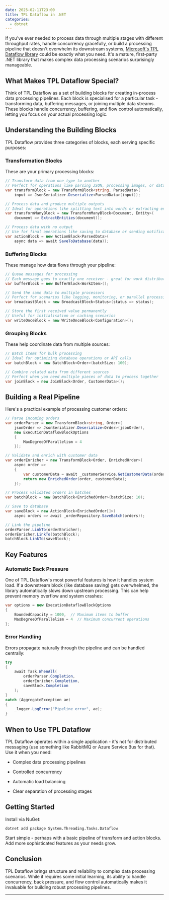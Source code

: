 ```yaml
---
date: 2025-02-11T23:00
title: TPL Dataflow in .NET
categories:
  - dotnet
---
```

If you've ever needed to process data through multiple stages with different throughput rates, handle concurrency gracefully, or build a processing pipeline that doesn't overwhelm its downstream systems, [Microsoft's TPL Dataflow library](https://learn.microsoft.com/en-us/dotnet/standard/parallel-programming/dataflow-task-parallel-library) could be exactly what you need. It's a mature, first-party .NET library that makes complex data processing scenarios surprisingly manageable.

## What Makes TPL Dataflow Special?

Think of TPL Dataflow as a set of building blocks for creating in-process data processing pipelines. Each block is specialised for a particular task - transforming data, buffering messages, or joining multiple data streams. These blocks handle concurrency, buffering, and flow control automatically, letting you focus on your actual processing logic.

## Understanding the Building Blocks

TPL Dataflow provides three categories of blocks, each serving specific purposes:

### Transformation Blocks

These are your primary processing blocks:

```csharp
// Transform data from one type to another
// Perfect for operations like parsing JSON, processing images, or data conversion
var transformBlock = new TransformBlock<string, ParsedData>(
    input => JsonSerializer.Deserialize<ParsedData>(input));

// Process data and produce multiple outputs
// Ideal for operations like splitting text into words or extracting entities
var transformManyBlock = new TransformManyBlock<Document, Entity>(
    document => ExtractEntities(document));

// Process data with no output
// Use for final operations like saving to database or sending notifications
var actionBlock = new ActionBlock<ParsedData>(
    async data => await SaveToDatabase(data));
```

### Buffering Blocks

These manage how data flows through your pipeline:

```csharp
// Queue messages for processing
// Each message goes to exactly one receiver - great for work distribution
var bufferBlock = new BufferBlock<WorkItem>();

// Send the same data to multiple processors
// Perfect for scenarios like logging, monitoring, or parallel processing paths
var broadcastBlock = new BroadcastBlock<Status>(status => status);

// Store the first received value permanently
// Useful for initialisation or caching scenarios
var writeOnceBlock = new WriteOnceBlock<Configuration>();
```

### Grouping Blocks

These help coordinate data from multiple sources:

```csharp
// Batch items for bulk processing
// Ideal for optimizing database operations or API calls
var batchBlock = new BatchBlock<Order>(batchSize: 100);

// Combine related data from different sources
// Perfect when you need multiple pieces of data to process together
var joinBlock = new JoinBlock<Order, CustomerData>();
```

## Building a Real Pipeline

Here's a practical example of processing customer orders:

```csharp
// Parse incoming orders
var orderParser = new TransformBlock<string, Order>(
    jsonOrder => JsonSerializer.Deserialize<Order>(jsonOrder),
    new ExecutionDataflowBlockOptions
    {
        MaxDegreeOfParallelism = 4
    });

// Validate and enrich with customer data
var orderEnricher = new TransformBlock<Order, EnrichedOrder>(
    async order =>
    {
        var customerData = await _customerService.GetCustomerData(order.CustomerId);
        return new EnrichedOrder(order, customerData);
    });

// Process validated orders in batches
var batchBlock = new BatchBlock<EnrichedOrder>(batchSize: 10);

// Save to database
var saveBlock = new ActionBlock<EnrichedOrder[]>(
    async orders => await _orderRepository.SaveBatch(orders));

// Link the pipeline
orderParser.LinkTo(orderEnricher);
orderEnricher.LinkTo(batchBlock);
batchBlock.LinkTo(saveBlock);
```

## Key Features

### Automatic Back Pressure

One of TPL Dataflow's most powerful features is how it handles system load. If a downstream block (like database saving) gets overwhelmed, the library automatically slows down upstream processing. This can help prevent memory overflow and system crashes:

```csharp
var options = new ExecutionDataflowBlockOptions
{
    BoundedCapacity = 1000,  // Maximum items to buffer
    MaxDegreeOfParallelism = 4  // Maximum concurrent operations
};
```

### Error Handling

Errors propagate naturally through the pipeline and can be handled centrally:

```csharp
try
{
    await Task.WhenAll(
        orderParser.Completion,
        orderEnricher.Completion,
        saveBlock.Completion
    );
}
catch (AggregateException ae)
{
    _logger.LogError("Pipeline error", ae);
}
```

## When to Use TPL Dataflow

TPL Dataflow operates within a single application - it's not for distributed messaging (use something like RabbitMQ or Azure Service Bus for that). Use it when you need:

*   Complex data processing pipelines
    
*   Controlled concurrency
    
*   Automatic load balancing
    
*   Clear separation of processing stages
    

## Getting Started

Install via NuGet:

```
dotnet add package System.Threading.Tasks.Dataflow
```

Start simple - perhaps with a basic pipeline of transform and action blocks. Add more sophisticated features as your needs grow.

## Conclusion

TPL Dataflow brings structure and reliability to complex data processing scenarios. While it requires some initial learning, its ability to handle concurrency, back pressure, and flow control automatically makes it invaluable for building robust processing pipelines.

* * *